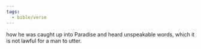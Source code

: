 ```yaml
---
tags:
  - bible/verse
---
```

how he was caught up into Paradise and heard unspeakable words, which it is not lawful for a man to utter.
